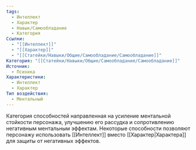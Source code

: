 ```yaml
---
tags:
  - Интеллект
  - Характер
  - Навык/Самообладание
  - Категория
Ссылки:
  - "[[Интеллект]]"
  - "[[Характер]]"
  - "[[Статейки/Навыки/Общие/Самообладание/Самообладание]]"
Категория: "[[Статейки/Навыки/Общие/Самообладание/Самообладание]]"
Источник:
  - Психика
Характеристики:
  - Интеллект
  - Характер
Тип воздействия:
  - Ментальный
---
```

Категория способностей направленная на усиление ментальной стойкости персонажа, улучшению его рассудка и сопротивлению негативным ментальным эффектам. Некоторые способности позволяют персонажу использовать [[Интеллект]] вместо [[Характер|Характера]] для защиты от негативных эффектов. 